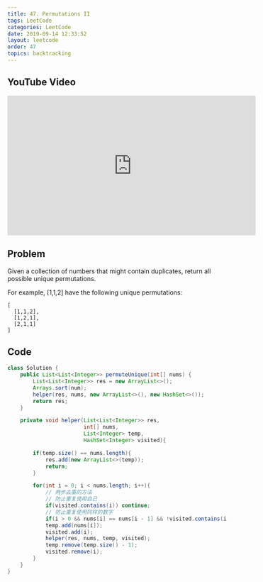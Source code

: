 ```yaml
---
title: 47. Permutations II
tags: LeetCode
categories: LeetCode
date: 2019-09-14 12:33:52
layout: leetcode
order: 47
topics: backtracking
---
```


## YouTube Video

<iframe width="560" height="315" src="https://www.youtube.com/embed/X2aaIte3RK8" frameborder="0" allow="accelerometer; autoplay; encrypted-media; gyroscope; picture-in-picture" allowfullscreen></iframe>

## Problem

Given a collection of numbers that might contain duplicates, return all possible unique permutations.

For example,
[1,1,2] have the following unique permutations:

```
[
  [1,1,2],
  [1,2,1],
  [2,1,1]
]
```

## Code

```java
class Solution {
    public List<List<Integer>> permuteUnique(int[] nums) {
        List<List<Integer>> res = new ArrayList<>();
        Arrays.sort(num);
        helper(res, nums, new ArrayList<>(), new HashSet<>());
        return res;
    }

    private void helper(List<List<Integer>> res,
                        int[] nums,
                        List<Integer> temp,
                        HashSet<Integer> visited){

        if(temp.size() == nums.length){
            res.add(new ArrayList<>(temp));
            return;
        }

        for(int i = 0; i < nums.length; i++){
            // 两步去重的方法
            // 防止重复使用自己
            if(visited.contains(i)) continue;
            // 防止重复使用同样的数字
            if(i > 0 && nums[i] == nums[i - 1] && !visited.contains(i - 1)) continue;
            temp.add(nums[i]);
            visited.add(i);
            helper(res, nums, temp, visited);
            temp.remove(temp.size() - 1);
            visited.remove(i);
        }
    }
}
```
